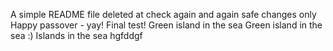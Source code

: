 A simple README file
deleted at
check again
and again
safe changes only
Happy passover - yay!
Final test!
Green island in the sea
Green island in the sea :)
Islands in the sea
hgfddgf
